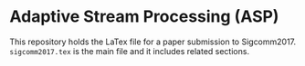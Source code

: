 # Adaptive Stream Processing (ASP)

This repository holds the LaTex file for a paper submission to
Sigcomm2017. `sigcomm2017.tex` is the main file and it includes related
sections.
